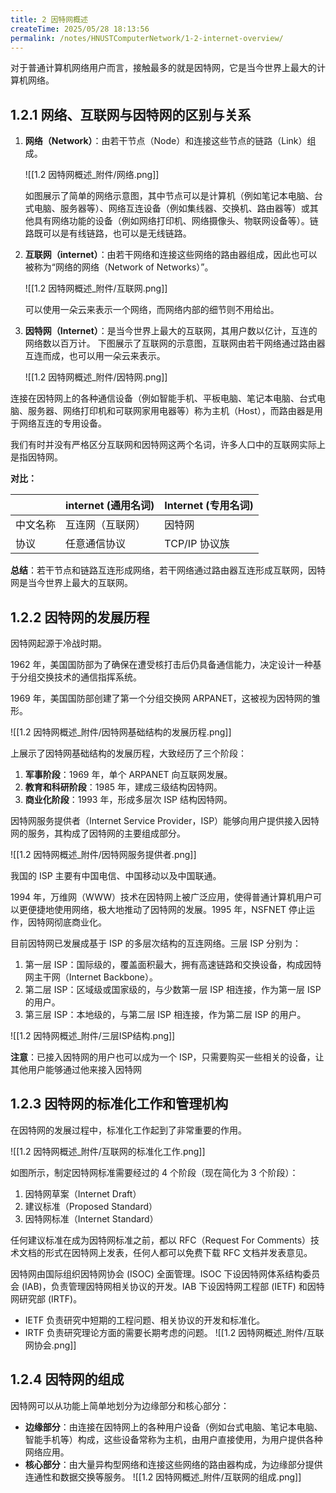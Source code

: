 ```yaml
---
title: 2 因特网概述
createTime: 2025/05/28 18:13:56
permalink: /notes/HNUSTComputerNetwork/1-2-internet-overview/
---
```


对于普通计算机网络用户而言，接触最多的就是因特网，它是当今世界上最大的计算机网络。

## **1.2.1 网络、互联网与因特网的区别与关系**

1. **网络（Network）**：由若干节点（Node）和连接这些节点的链路（Link）组成。

    ![[1.2 因特网概述_附件/网络.png]]

    如图展示了简单的网络示意图，其中节点可以是计算机（例如笔记本电脑、台式电脑、服务器等）、网络互连设备（例如集线器、交换机、路由器等）或其他具有网络功能的设备（例如网络打印机、网络摄像头、物联网设备等）。链路既可以是有线链路，也可以是无线链路。

2. **互联网（internet）**：由若干网络和连接这些网络的路由器组成，因此也可以被称为“网络的网络（Network of Networks）”。

    ![[1.2 因特网概述_附件/互联网.png]]

    可以使用一朵云来表示一个网络，而网络内部的细节则不用给出。

3. **因特网（Internet）**：是当今世界上最大的互联网，其用户数以亿计，互连的网络数以百万计。
    下图展示了互联网的示意图，互联网由若干网络通过路由器互连而成，也可以用一朵云来表示。

    ![[1.2 因特网概述_附件/因特网.png]]

连接在因特网上的各种通信设备（例如智能手机、平板电脑、笔记本电脑、台式电脑、服务器、网络打印机和可联网家用电器等）称为主机（Host），而路由器是用于网络互连的专用设备。

我们有时并没有严格区分互联网和因特网这两个名词，许多人口中的互联网实际上是指因特网。

**对比：**

|      | **internet (通用名词)** | **Internet (专用名词)** |
| ---- | ------------------- | ------------------- |
| 中文名称 | 互连网（互联网）            | 因特网                 |
| 协议   | 任意通信协议              | TCP/IP 协议族          |

**总结**：若干节点和链路互连形成网络，若干网络通过路由器互连形成互联网，因特网是当今世界上最大的互联网。

## **1.2.2 因特网的发展历程**

因特网起源于冷战时期。

1962 年，美国国防部为了确保在遭受核打击后仍具备通信能力，决定设计一种基于分组交换技术的通信指挥系统。

1969 年，美国国防部创建了第一个分组交换网 ARPANET，这被视为因特网的雏形。

![[1.2 因特网概述_附件/因特网基础结构的发展历程.png]]

上展示了因特网基础结构的发展历程，大致经历了三个阶段：

1. **军事阶段**：1969 年，单个 ARPANET 向互联网发展。
2. **教育和科研阶段**：1985 年，建成三级结构因特网。
3. **商业化阶段**：1993 年，形成多层次 ISP 结构因特网。

因特网服务提供者（Internet Service Provider，ISP）能够向用户提供接入因特网的服务，其构成了因特网的主要组成部分。

![[1.2 因特网概述_附件/因特网服务提供者.png]]

我国的 ISP 主要有中国电信、中国移动以及中国联通。

1994 年，万维网（WWW）技术在因特网上被广泛应用，使得普通计算机用户可以更便捷地使用网络，极大地推动了因特网的发展。1995 年，NSFNET 停止运作，因特网彻底商业化。

目前因特网已发展成基于 ISP 的多层次结构的互连网络。三层 ISP 分别为：

1. 第一层 ISP：国际级的，覆盖面积最大，拥有高速链路和交换设备，构成因特网主干网（Internet Backbone）。
2. 第二层 ISP：区域级或国家级的，与少数第一层 ISP 相连接，作为第一层 ISP 的用户。
3. 第三层 ISP：本地级的，与第二层 ISP 相连接，作为第二层 ISP 的用户。

![[1.2 因特网概述_附件/三层ISP结构.png]]

**注意**：已接入因特网的用户也可以成为一个 ISP，只需要购买一些相关的设备，让其他用户能够通过他来接入因特网

## **1.2.3 因特网的标准化工作和管理机构**

在因特网的发展过程中，标准化工作起到了非常重要的作用。

![[1.2 因特网概述_附件/互联网的标准化工作.png]]

如图所示，制定因特网标准需要经过的 4 个阶段（现在简化为 3 个阶段）：

1. 因特网草案（Internet Draft）
2. 建议标准（Proposed Standard）
3. 因特网标准（Internet Standard）

任何建议标准在成为因特网标准之前，都以 RFC（Request For Comments）技术文档的形式在因特网上发表，任何人都可以免费下载 RFC 文档并发表意见。

因特网由国际组织因特网协会 (ISOC) 全面管理。ISOC 下设因特网体系结构委员会 (IAB)，负责管理因特网相关协议的开发。IAB 下设因特网工程部 (IETF) 和因特网研究部 (IRTF)。

- IETF 负责研究中短期的工程问题、相关协议的开发和标准化。
- IRTF 负责研究理论方面的需要长期考虑的问题。
![[1.2 因特网概述_附件/互联网协会.png]]

## **1.2.4 因特网的组成**

因特网可以从功能上简单地划分为边缘部分和核心部分：

- **边缘部分**：由连接在因特网上的各种用户设备（例如台式电脑、笔记本电脑、智能手机等）构成，这些设备常称为主机，由用户直接使用，为用户提供各种网络应用。
- **核心部分**：由大量异构型网络和连接这些网络的路由器构成，为边缘部分提供连通性和数据交换等服务。
![[1.2 因特网概述_附件/互联网的组成.png]]